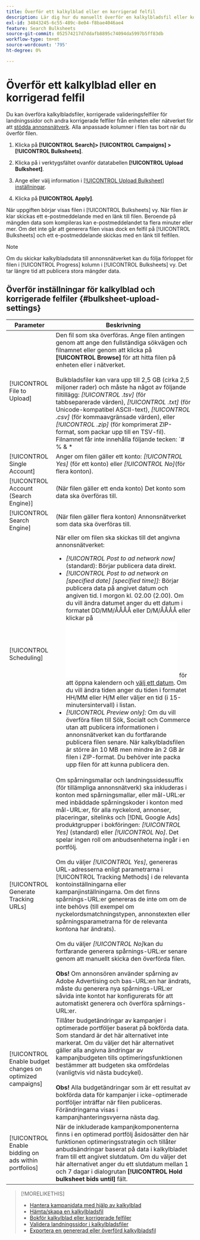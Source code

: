 ```yaml
---
title: Överför ett kalkylblad eller en korrigerad felfil
description: Lär dig hur du manuellt överför en kalkylbladsfil eller korrigerad felfil för validering av landningssida.
exl-id: 34843245-6c55-489c-8e04-f8bae4046ae4
feature: Search Bulksheets
source-git-commit: 052574217d7ddafb8895c74094da5997b5ff83db
workflow-type: tm+mt
source-wordcount: '795'
ht-degree: 0%

---
```


# Överför ett kalkylblad eller en korrigerad felfil

Du kan överföra kalkylbladsfiler, korrigerade valideringsfelfiler för landningssidor och andra korrigerade felfiler från enheten eller nätverket för att [stödda annonsnätverk](bulksheet-about.md#bulksheet-functionality-by-network). Alla anpassade kolumner i filen tas bort när du överför filen.

1. Klicka på **[!UICONTROL Search]> [!UICONTROL Campaigns] >[!UICONTROL Bulksheets]**.

1. Klicka på i verktygsfältet ovanför datatabellen **[!UICONTROL Upload Bulksheet]**.

1. Ange eller välj information i [[!UICONTROL Upload Bulksheet] inställningar](#bulksheet-upload-settings).

1. Klicka på **[!UICONTROL Apply]**.

När uppgiften börjar visas filen i [!UICONTROL Bulksheets] vy. När filen är klar skickas ett e-postmeddelande med en länk till filen. Beroende på mängden data som kompileras kan e-postmeddelandet ta flera minuter eller mer. Om det inte går att generera filen visas dock en felfil på [!UICONTROL Bulksheets] och ett e-postmeddelande skickas med en länk till felfilen.

>[!NOTE]
>
>Om du skickar kalkylbladsdata till annonsnätverket kan du följa förloppet för filen i [!UICONTROL Progress] kolumn i [!UICONTROL Bulksheets] vy. Det tar längre tid att publicera stora mängder data.

## Överför inställningar för kalkylblad och korrigerade felfiler {#bulksheet-upload-settings}

| Parameter | Beskrivning |
|----|----|
| [!UICONTROL File to Upload] | Den fil som ska överföras. Ange filen antingen genom att ange den fullständiga sökvägen och filnamnet eller genom att klicka på <b>[!UICONTROL Browse]</b> för att hitta filen på enheten eller i nätverket.<br><br>Bulkbladsfiler kan vara upp till 2,5 GB (cirka 2,5 miljoner rader) och måste ha något av följande filtillägg: <i>[!UICONTROL .tsv]</i> (för tabbseparerade värden), <i>[!UICONTROL .txt]</i> (för Unicode-kompatibel ASCII-text), <i>[!UICONTROL .csv]</i> (för kommaavgränsade värden), eller <i>[!UICONTROL .zip]</i> (för komprimerat ZIP-format, som packar upp till en TSV-fil). Filnamnet får inte innehålla följande tecken: `# % &amp; * | \ : &quot; &lt; &gt; . ? /`<br><br><b>Tips:</b> Använd filer i TSV- eller TXT-format för data som innehåller internationella tecken. |
| [!UICONTROL Single Account] | Anger om filen gäller ett konto: <i>[!UICONTROL Yes]</i> (för ett konto) eller <i>[!UICONTROL No]</i>(för flera konton). |
| [!UICONTROL Account (Search Engine)] | (När filen gäller ett enda konto) Det konto som data ska överföras till. |
| [!UICONTROL Search Engine] | (När filen gäller flera konton) Annonsnätverket som data ska överföras till. |
| [!UICONTROL Scheduling] | När eller om filen ska skickas till det angivna annonsnätverket:<ul><li><i>[!UICONTROL Post to ad network now]</i> (standard): Börjar publicera data direkt.</li><li><i>[!UICONTROL Post to ad network on \[specified date\] \[specified time\]]:</i> Börjar publicera data på angivet datum och angiven tid. I morgon kl. 02.00 (2.00). Om du vill ändra datumet anger du ett datum i formatet DD/MM/ÅÅÅÅ eller D/M/ÅÅÅÅ eller klickar på ![Kalender](/help/search-social-commerce/common-tasks/navigation-editing-selection/calendar.md "Kalender") för att öppna kalendern och [välj ett datum](/help/search-social-commerce/common-tasks/navigation-editing-selection/calendar.md). Om du vill ändra tiden anger du tiden i formatet HH/MM eller H/M eller väljer en tid (i 15-minutersintervall) i listan.</li><li><i>[!UICONTROL Preview only]:</i> Om du vill överföra filen till Sök, Socialt och Commerce utan att publicera informationen i annonsnätverket kan du fortfarande publicera filen senare. När kalkylbladsfilen är större än 10 MB men mindre än 2 GB är filen i ZIP-format. Du behöver inte packa upp filen för att kunna publicera den.</li></ul> |
| [!UICONTROL Generate Tracking URLs] | Om spårningsmallar och landningssidessuffix (för tillämpliga annonsnätverk) ska inkluderas i konton med spårningsmallar, eller mål-URL:er med inbäddade spårningskoder i konton med mål-URL:er, för alla nyckelord, annonser, placeringar, sitelinks och [!DNL Google Ads] produktgrupper i bokföringen: <i>[!UICONTROL Yes]</i> (standard) eller <i>[!UICONTROL No]</i>. Det spelar ingen roll om anbudsenheterna ingår i en portfölj.<br><br>Om du väljer <i>[!UICONTROL Yes]</i>, genereras URL-adresserna enligt parametrarna i [!UICONTROL Tracking Methods] i de relevanta kontoinställningarna eller kampanjinställningarna. Om det finns spårnings-URL:er genereras de inte om om de inte behövs (till exempel om nyckelordsmatchningstypen, annonstexten eller spårningsparametrarna för de relevanta kontona har ändrats).<br><br>Om du väljer <i>[!UICONTROL No]</i>kan du fortfarande generera spårnings-URL:er senare genom att manuellt skicka den överförda filen.<br><br><b>Obs!</b> Om annonsören använder spårning av Adobe Advertising och bas-URL:en har ändrats, måste du generera nya spårnings-URL:er såvida inte kontot har konfigurerats för att automatiskt generera och överföra spårnings-URL:er. |
| [!UICONTROL Enable budget changes on optimized campaigns] | Tillåter budgetändringar av kampanjer i optimerade portföljer baserat på bokförda data. Som standard är det här alternativet inte markerat. Om du väljer det här alternativet gäller alla angivna ändringar av kampanjbudgeten tills optimeringsfunktionen bestämmer att budgeten ska omfördelas (vanligtvis vid nästa budcykel).<br><br><b>Obs!</b> Alla budgetändringar som är ett resultat av bokförda data för kampanjer i icke-optimerade portföljer inträffar när filen publiceras. Förändringarna visas i kampanjhanteringsvyerna nästa dag. |
| [!UICONTROL Enable bidding on ads within portfolios] | När de inkluderade kampanjkomponenterna finns i en optimerad portfölj åsidosätter den här funktionen optimeringsstrategin och tillåter anbudsändringar baserat på data i kalkylbladet fram till ett angivet slutdatum. Om du väljer det här alternativet anger du ett slutdatum mellan 1 och 7 dagar i dialogrutan **[!UICONTROL Hold bulksheet bids until]** fält. |

>[!MORELIKETHIS]
>
>* [Hantera kampanjdata med hjälp av kalkylblad](bulksheet-about.md)
>* [Hämta/skapa en kalkylbladsfil](bulksheet-download.md)
>* [Bokför kalkylblad eller korrigerade felfiler](bulksheet-post.md)
>* [Validera landningssidor i kalkylbladsfiler](bulksheet-validate-landing-pages.md)
>* [Exportera en genererad eller överförd kalkylbladsfil](bulksheet-export.md)
